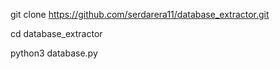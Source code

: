 git clone https://github.com/serdarera11/database_extractor.git

cd database_extractor

python3 database.py
